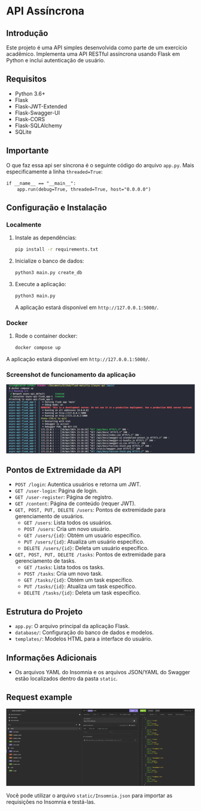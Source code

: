 # API Assíncrona

## Introdução

Este projeto é uma API simples desenvolvida como parte de um exercício acadêmico. Implementa uma API RESTful assíncrona usando Flask em Python e inclui autenticação de usuário.

## Requisitos

- Python 3.6+
- Flask
- Flask-JWT-Extended
- Flask-Swagger-UI
- Flask-CORS
- Flask-SQLAlchemy
- SQLite

## Importante
O que faz essa api ser síncrona é o seguinte código do arquivo `app.py`. Mais especificamente a linha `threaded=True`:
```
if __name__ == "__main__":
    app.run(debug=True, threaded=True, host="0.0.0.0")
```


## Configuração e Instalação
### Localmente
1. Instale as dependências:
   ```bash
   pip install -r requirements.txt
   ```

2. Inicialize o banco de dados:
   ```bash
   python3 main.py create_db
   ```

3. Execute a aplicação:
   ```bash
   python3 main.py
   ```

   A aplicação estará disponível em `http://127.0.0.1:5000/`.

### Docker
1. Rode o container docker:
   ```bash
   docker compose up
   ```

A aplicação estará disponível em `http://127.0.0.1:5000/`.


### Screenshot de funcionamento da aplicação
![Alt text](image-1.png)


## Pontos de Extremidade da API

- `POST /login`: Autentica usuários e retorna um JWT.
- `GET /user-login`: Página de login.
- `GET /user-register`: Página de registro.
- `GET /content`: Página de conteúdo (requer JWT).
- `GET, POST, PUT, DELETE /users`: Pontos de extremidade para gerenciamento de usuários.
  - `GET /users`: Lista todos os usuários.
  - `POST /users`: Cria um novo usuário.
  - `GET /users/{id}`: Obtém um usuário específico.
  - `PUT /users/{id}`: Atualiza um usuário específico.
  - `DELETE /users/{id}`: Deleta um usuário específico.
- `GET, POST, PUT, DELETE /tasks`: Pontos de extremidade para gerenciamento de tasks.
  - `GET /tasks`: Lista todos os tasks.
  - `POST /tasks`: Cria um novo task.
  - `GET /tasks/{id}`: Obtém um task específico.
  - `PUT /tasks/{id}`: Atualiza um task específico.
  - `DELETE /tasks/{id}`: Deleta um task específico.


## Estrutura do Projeto

- `app.py`: O arquivo principal da aplicação Flask.
- `database/`: Configuração do banco de dados e modelos.
- `templates/`: Modelos HTML para a interface do usuário.

## Informações Adicionais

- Os arquivos YAML do Insomnia e os arquivos JSON/YAML do Swagger estão localizados dentro da pasta `static`.

## Request example
![Alt text](image.png)

Você pode utilizar o arquivo `static/Insomnia.json` para importar as requisições no Insomnia e testá-las.